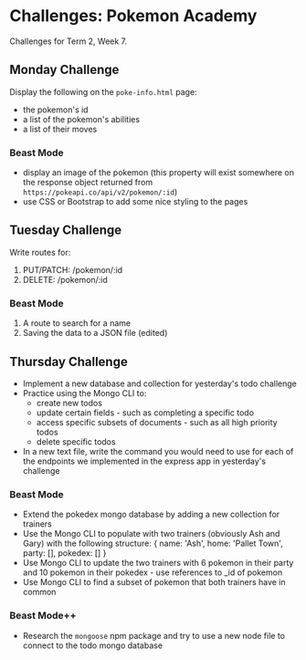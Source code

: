 # Challenges: Pokemon Academy
Challenges for Term 2, Week 7.

## Monday Challenge
Display the following on the `poke-info.html` page:

- the pokemon's id
- a list of the pokemon's abilities
- a list of their moves

### Beast Mode
- display an image of the pokemon (this property will exist somewhere on the response object returned from `https://pokeapi.co/api/v2/pokemon/:id`)
- use CSS or Bootstrap to add some nice styling to the pages

## Tuesday Challenge
Write routes for:
1. PUT/PATCH: /pokemon/:id
2. DELETE: /pokemon/:id
   
### Beast Mode
1. A route to search for a name
2. Saving the data to a JSON file (edited)

## Thursday Challenge

- Implement a new database and collection for yesterday's todo challenge
- Practice using the Mongo CLI to:
  - create new todos
  - update certain fields - such as completing a specific todo
  - access specific subsets of documents - such as all high priority todos
  - delete specific todos
- In a new text file, write the command you would need to use for each of the endpoints we implemented in the express app in yesterday's challenge

### Beast Mode
- Extend the pokedex mongo database by adding a new collection for trainers
- Use the Mongo CLI to populate with two trainers (obviously Ash and Gary) with the following structure:
{
  name: 'Ash',
  home: 'Pallet Town',
  party: [],
  pokedex: []
}
- Use Mongo CLI to update the two trainers with 6 pokemon in their party and 10 pokemon in their pokedex - use references to _id of pokemon
- Use Mongo CLI to find a subset of pokemon that both trainers have in common

### Beast Mode++
- Research the `mongoose` npm package and try to use a new node file to connect to the todo mongo database